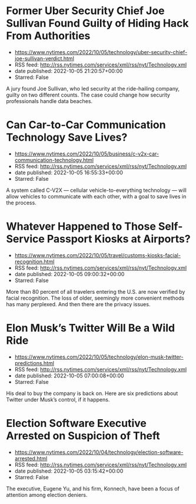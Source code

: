 # Former Uber Security Chief Joe Sullivan Found Guilty of Hiding Hack From Authorities
 - https://www.nytimes.com/2022/10/05/technology/uber-security-chief-joe-sullivan-verdict.html
 - RSS feed: http://rss.nytimes.com/services/xml/rss/nyt/Technology.xml
 - date published: 2022-10-05 21:20:57+00:00
 - Starred: False

A jury found Joe Sullivan, who led security at the ride-hailing company, guilty on two different counts. The case could change how security professionals handle data beaches.

# Can Car-to-Car Communication Technology Save Lives?
 - https://www.nytimes.com/2022/10/05/business/c-v2x-car-communication-technology.html
 - RSS feed: http://rss.nytimes.com/services/xml/rss/nyt/Technology.xml
 - date published: 2022-10-05 16:55:33+00:00
 - Starred: False

A system called C-V2X — cellular vehicle-to-everything technology — will allow vehicles to communicate with each other, with a goal to save lives in the process.

# Whatever Happened to Those Self-Service Passport Kiosks at Airports?
 - https://www.nytimes.com/2022/10/05/travel/customs-kiosks-facial-recognition.html
 - RSS feed: http://rss.nytimes.com/services/xml/rss/nyt/Technology.xml
 - date published: 2022-10-05 09:00:32+00:00
 - Starred: False

More than 80 percent of all travelers entering the U.S. are now verified by facial recognition. The loss of older, seemingly more convenient methods has many perplexed. And then there are the privacy issues.

# Elon Musk’s Twitter Will Be a Wild Ride
 - https://www.nytimes.com/2022/10/05/technology/elon-musk-twitter-predictions.html
 - RSS feed: http://rss.nytimes.com/services/xml/rss/nyt/Technology.xml
 - date published: 2022-10-05 07:00:08+00:00
 - Starred: False

His deal to buy the company is back on. Here are six predictions about Twitter under Musk’s control, if it happens.

# Election Software Executive Arrested on Suspicion of Theft
 - https://www.nytimes.com/2022/10/04/technology/election-software-arrested.html
 - RSS feed: http://rss.nytimes.com/services/xml/rss/nyt/Technology.xml
 - date published: 2022-10-05 03:15:42+00:00
 - Starred: False

The executive, Eugene Yu, and his firm, Konnech, have been a focus of attention among election deniers.
